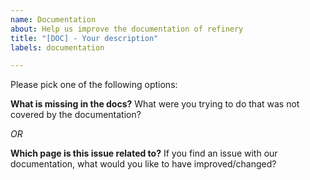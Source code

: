 ```yaml
---
name: Documentation
about: Help us improve the documentation of refinery
title: "[DOC] - Your description"
labels: documentation

---
```


Please pick one of the following options:

**What is missing in the docs?**
What were you trying to do that was not covered by the documentation?

_OR_

**Which page is this issue related to?**
If you find an issue with our documentation, what would you like to have improved/changed?
